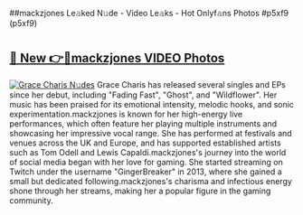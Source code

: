 ##mackzjones Le𝚊ked N𝚞de - Video Le𝚊ks - Hot Onlyf𝚊ns Photos #p5xf9 (p5xf9)

# <h2><a href="https://mediaupload.pro?title=mackzjones&ref=9FEB">🔗 New 👉🔴mackzjones VIDEO Photos</a></h2>

[![Grace Charis N𝚞des](https://i.imgur.com/rIISA9y.gif)](https://mediaupload.pro?title=mackzjones&ref=9FEB)
Grace Charis has released several singles and EPs since her debut, including "Fading Fast", "Ghost", and "Wildflower". Her music has been praised for its emotional intensity, melodic hooks, and sonic experimentation.mackzjones is known for her high-energy live performances, which often feature her playing multiple instruments and showcasing her impressive vocal range. She has performed at festivals and venues across the UK and Europe, and has supported established artists such as Tom Odell and Lewis Capaldi.mackzjones's journey into the world of social media began with her love for gaming. She started streaming on Twitch under the username "GingerBreaker" in 2013, where she gained a small but dedicated following.mackzjones's charisma and infectious energy shone through her streams, making her a popular figure in the gaming community.